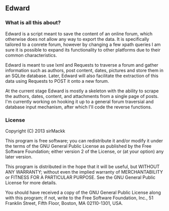 ## Edward

### What is all this about?

Edward is a script meant to save the content of an online forum, which otherwise does not allow any way to export the data. It is specifically tailored to a conrete forum, however by changing a few xpath queries I am sure it is possible to expand its functionality to other platforms due to their common characteristics.

Edward is meant to use lxml and Requests to traverse a forum and gather information such as authors, post content, dates, pictures and store them in an SQLite database. Later, Edward will also facilitate the extraction of this data using Requests to POST it onto a new forum. 

At the current stage Edward is mostly a skeleton with the ability to scrape the authors, dates, content, and attachments from a single page of posts. I'm currently working on hooking it up to a general forum traversial and database input mechanism, after which I'll code the reverse functions.

### License

Copyright (C) 2013  sirMackk

This program is free software; you can redistribute it and/or modify it under the terms of the GNU General Public License as published by the Free Software Foundation; either version 2 of the License, or (at your option) any later version.

This program is distributed in the hope that it will be useful, but WITHOUT ANY WARRANTY; without even the implied warranty of MERCHANTABILITY or FITNESS FOR A PARTICULAR PURPOSE.  See the GNU General Public License for more details.

You should have received a copy of the GNU General Public License along with this program; if not, write to the Free Software Foundation, Inc., 51 Franklin Street, Fifth Floor, Boston, MA  02110-1301, USA.